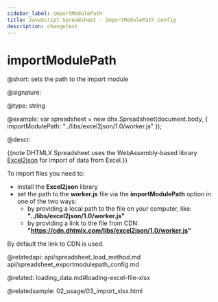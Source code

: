 ```yaml
---
sidebar_label: importModulePath
title: JavaScript Spreadsheet - importModulePath Config
description: changetext
---
```


# importModulePath

@short: sets the path to the import module

@signature:

@type: string

@example:
var spreadsheet = new dhx.Spreadsheet(document.body, {
    importModulePath: "../libs/excel2json/1.0/worker.js"
});

@descr:

{{note DHTMLX Spreadsheet uses the WebAssembly-based library [Excel2json](https://github.com/DHTMLX/excel2json) for import of data from Excel.}}

To import files you need to:

- install the **Excel2json** library
- set the path to the **worker.js** file via the **importModulePath** option in one of the two ways:
  - by providing a local path to the file on your computer, like: **"../libs/excel2json/1.0/worker.js"**
  - by providing a link to the file from CDN: **"https://cdn.dhtmlx.com/libs/excel2json/1.0/worker.js"**

By default the link to CDN is used.

@relatedapi:
api/spreadsheet_load_method.md
api/spreadsheet_exportmodulepath_config.md

@related:
loading_data.md#loading-excel-file-xlsx

@relatedsample:
02_usage/03_import_xlsx.html
